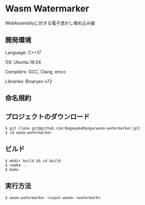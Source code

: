# Wasm Watermarker

WebAssemblyに対する電子透かし埋め込み器

## 開発環境

Language: C++17

OS: Ubuntu 18.04

Compilers: GCC, Clang, emcc

Libraries: Binaryen v72

## 命名規約

## プロジェクトのダウンロード

```shell
$ git clone git@github.com:NagayamaRyoga/wasm-watermarker.git
$ cd wasm-watermarker
```

## ビルド

```shell
$ mkdir build && cd build
$ cmake ..
$ make
```

## 実行方法

```shell
$ wasm-watermarker <input-wasm> <watermark>
```
